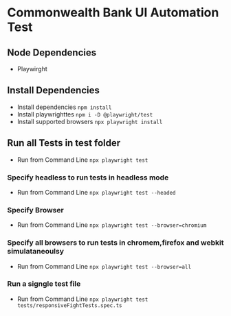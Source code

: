# Commonwealth Bank UI Automation Test

## Node Dependencies 
- Playwirght

## Install Dependencies
- Install dependencies `npm install`
- Install playwrighttes `npm i -D @playwright/test`
- Install supported browsers `npx playwright install`

## Run all Tests in test folder            
- Run from Command Line `npx playwright test`

### Specify headless to run tests in headless mode
- Run from Command Line `npx playwright test --headed`

### Specify Browser
- Run from Command Line `npx playwright test --browser=chromium`

### Specify all browsers to run tests in chromem,firefox and webkit simulataneoulsy
- Run from Command Line `npx playwright test --browser=all`

### Run a signgle test file
- Run from Command Line `npx playwright test tests/responsiveFightTests.spec.ts`
